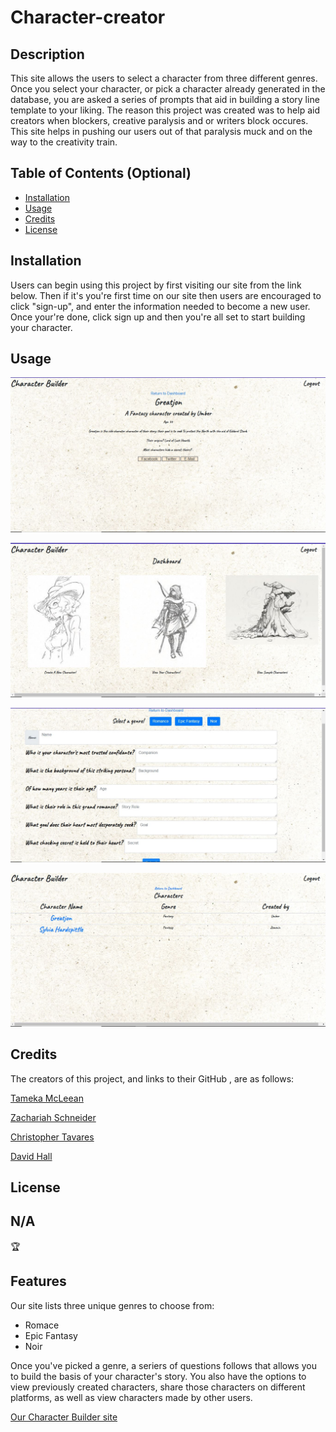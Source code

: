# Character-creator

## Description


This site allows the users to select a character from three different genres. Once you select your character, or pick a character already generated in the database, you are asked a series of prompts that aid in building a story line template to your liking. The reason this project was created was to help aid creators when blockers, creative paralysis and or writers block occures. This site helps in pushing our users out of that paralysis muck and on the way to the creativity train.

## Table of Contents (Optional)


- [Installation](#installation)
- [Usage](#usage)
- [Credits](#credits)
- [License](#license)

## Installation

Users can begin using this project by first visiting our site from the link below. Then if it's you're first time on our site then users are encouraged to click "sign-up", and enter the information needed to become a new user. Once your're done, click sign up and then you're all set to start building your character.

## Usage

![Character Bio](/public/assests/Character%20Bio%20Screenshot.JPG)

![Logged-in Dashboard](/public/assests/Dashboard%20Screenshot.JPG)

![Character Creator Page](/public/assests/Character%20Create%20Screenshot.JPG)

![Created Characters](/public/assests/All%20Characters%20Screenshot.JPG)


## Credits

The creators of this project, and links to their GitHub ,  are as follows:

[Tameka McLeean](https://github.com/McLee0218)

[Zachariah Schneider](https://github.com/Zoocko42)

[Christopher Tavares](https://github.com/cjtavares)

[David Hall](https://github.com/davjhall)

## License

N/A
---

🏆

## Features

Our site lists three unique genres to choose from:
- Romace
- Epic Fantasy 
- Noir

Once you've picked a genre, a seriers of questions follows that allows you to build the basis of your character's story. You also have the options to view previously created characters, share those characters on different platforms, as well as view characters made by other users. 

[Our Character Builder site](https://hidden-badlands-21856.herokuapp.com/)